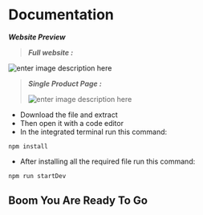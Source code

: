# Documentation

**_Website Preview_**

> **_Full website :_**

![enter image description here](https://i.ibb.co/19tQNpK/full.png)

> **_Single Product Page :_**
>
> ![enter image description here](https://i.ibb.co/98NnnfN/single-product.png)

- Download the file and extract
- Then open it with a code editor
- In the integrated terminal run this command:

```
npm install
```

- After installing all the required file run this command:

```
npm run startDev
```

## Boom You Are Ready To Go
